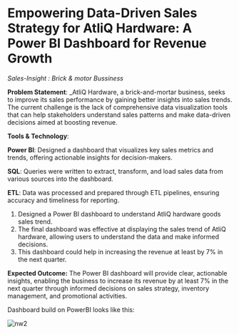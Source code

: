 # Empowering Data-Driven Sales Strategy for AtliQ Hardware: A Power BI Dashboard for Revenue Growth
_Sales-Insight : Brick & motor Bussiness_

**Problem Statement**: _AtliQ Hardware, a brick-and-mortar business, seeks to improve its sales performance by gaining better insights into sales trends. The current challenge is the lack of comprehensive data visualization tools that can help stakeholders understand sales patterns and make data-driven decisions aimed at boosting revenue.

**Tools & Technology**: 

**Power BI**: Designed a dashboard that visualizes key sales metrics and trends, offering actionable insights for decision-makers.

**SQL**: Queries were written to extract, transform, and load sales data from various sources into the dashboard.

**ETL**: Data was processed and prepared through ETL pipelines, ensuring accuracy and timeliness for reporting.

1. Designed a Power BI dashboard to understand AtliQ hardware goods sales trend.
2. The final dashboard was effective at displaying the sales trend of AtliQ hardware, allowing users to understand the data and make informed decisions.
3. This dashboard could help in increasing the revenue at least by 7% in the next quarter.

**Expected Outcome:**
The Power BI dashboard will provide clear, actionable insights, enabling the business to increase its revenue by at least 7% in the next quarter through informed decisions on sales strategy, inventory management, and promotional activities.

Dashboard build on PowerBI looks like this:


![nw2](https://github.com/user-attachments/assets/f7e9ec7b-b458-4f78-aeb0-1585abccbcd7)





